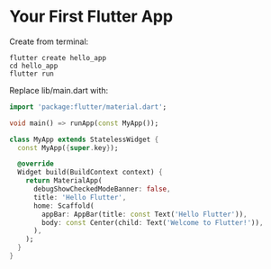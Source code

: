 # Your First Flutter App

Create from terminal:
```
flutter create hello_app
cd hello_app
flutter run
```

Replace lib/main.dart with:

```dart
import 'package:flutter/material.dart';

void main() => runApp(const MyApp());

class MyApp extends StatelessWidget {
  const MyApp({super.key});

  @override
  Widget build(BuildContext context) {
    return MaterialApp(
      debugShowCheckedModeBanner: false,
      title: 'Hello Flutter',
      home: Scaffold(
        appBar: AppBar(title: const Text('Hello Flutter')),
        body: const Center(child: Text('Welcome to Flutter!')),
      ),
    );
  }
}
```

